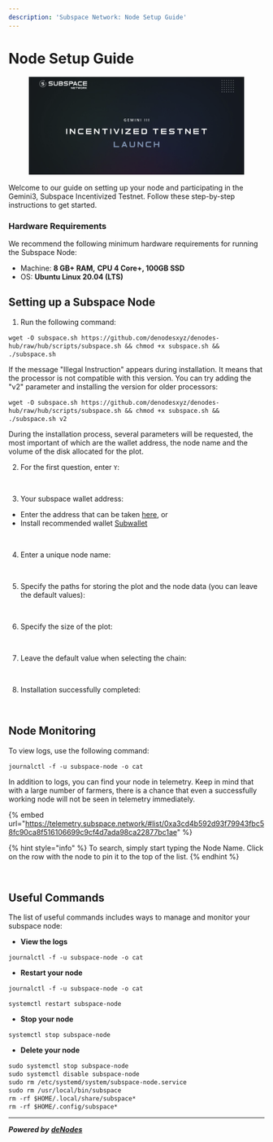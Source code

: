 ```yaml
---
description: 'Subspace Network: Node Setup Guide'
---
```


# Node Setup Guide

<figure><img src="../.gitbook/assets/Screenshot 2023-09-04 at 22.09.43.png" alt=""><figcaption></figcaption></figure>

Welcome to our guide on setting up your node and participating in the Gemini3, Subspace Incentivized Testnet. Follow these step-by-step instructions to get started.

### Hardware Requirements <a href="#hardware-requirements" id="hardware-requirements"></a>

We recommend the following minimum hardware requirements for running the Subspace Node:

* Machine: **8 GB+ RAM,** **CPU 4 Core+, 100GB SSD**
* OS: **Ubuntu Linux 20.04 (LTS)**

## Setting up a Subspace Node

1. Run the following command:

```
wget -O subspace.sh https://github.com/denodesxyz/denodes-hub/raw/hub/scripts/subspace.sh && chmod +x subspace.sh && ./subspace.sh
```

If the message "Illegal Instruction" appears during installation. It means that the processor is not compatible with this version. You can try adding the "v2" parameter and installing the version for older processors:

```
wget -O subspace.sh https://github.com/denodesxyz/denodes-hub/raw/hub/scripts/subspace.sh && chmod +x subspace.sh && ./subspace.sh v2
```

During the installation process, several parameters will be requested, the most important of which are the wallet address, the node name and the volume of the disk allocated for the plot.

2. For the first question, enter `Y`:

<figure><img src="https://github.com/denodesxyz/denodes-hub/assets/139079136/33aa294e-7995-43b8-aa80-12356dfe8adc" alt=""><figcaption></figcaption></figure>

3. Your subspace wallet address:

* Enter the address that can be taken [here](https://polkadot.js.org/apps/?rpc=wss%3A%2F%2Frpc-0.gemini-3e.subspace.network%2Fws#/accounts), or
* Install recommended wallet [Subwallet](https://docs.subspace.network/docs/protocol/wallets/subwallet)&#x20;

<figure><img src="https://github.com/denodesxyz/denodes-hub/assets/139079136/9d4d4602-3bfd-4904-ad67-7bece619fa43" alt=""><figcaption></figcaption></figure>

4. Enter a unique node name:

<figure><img src="https://github.com/denodesxyz/denodes-hub/assets/139079136/9b0706c0-0d3d-4b2a-a785-aff539d3512c" alt=""><figcaption></figcaption></figure>

5. Specify the paths for storing the plot and the node data (you can leave the default values):&#x20;

<figure><img src="https://github.com/denodesxyz/denodes-hub/assets/139079136/dfa79cd4-f47b-41a1-9eb8-b140a9d59ffb" alt=""><figcaption></figcaption></figure>

6. Specify the size of the plot:&#x20;

<figure><img src="https://github.com/denodesxyz/denodes-hub/assets/139079136/0d079655-3772-4982-991d-69ff877ba150" alt=""><figcaption></figcaption></figure>

7. Leave the default value when selecting the chain:&#x20;

<figure><img src="https://github.com/denodesxyz/denodes-hub/assets/139079136/e3245227-2d4d-4a18-a5d3-5a05dee8ca36" alt=""><figcaption></figcaption></figure>

8. Installation successfully completed:

<figure><img src="https://github.com/denodesxyz/denodes-hub/assets/139079136/bc698366-f1cc-4fac-ad52-443cd9403c35" alt=""><figcaption></figcaption></figure>

## Node Monitoring

To view logs, use the following command:

```
journalctl -f -u subspace-node -o cat
```

In addition to logs, you can find your node in telemetry. Keep in mind that with a large number of farmers, there is a chance that even a successfully working node will not be seen in telemetry immediately.&#x20;

{% embed url="https://telemetry.subspace.network/#list/0xa3cd4b592d93f79943fbc58fc90ca8f516106699c9cf4d7ada98ca22877bc1ae" %}

{% hint style="info" %}
To search, simply start typing the Node Name. Click on the row with the node to pin it to the top of the list.
{% endhint %}

<figure><img src="https://github.com/denodesxyz/denodes-hub/assets/139079136/f14ac701-72fd-4834-b5e0-79e43815a683" alt=""><figcaption></figcaption></figure>

## Useful Commands

The list of useful commands includes ways to manage and monitor your subspace node:

* **View the logs**

```
journalctl -f -u subspace-node -o cat
```

* **Restart your node**

```
journalctl -f -u subspace-node -o cat
```

```
systemctl restart subspace-node
```

* **Stop your node**

```
systemctl stop subspace-node
```

* **Delete your node**

```
sudo systemctl stop subspace-node
sudo systemctl disable subspace-node
sudo rm /etc/systemd/system/subspace-node.service
sudo rm /usr/local/bin/subspace
rm -rf $HOME/.local/share/subspace*
rm -rf $HOME/.config/subspace*
```

***

_**Powered by**_ [_**deNodes**_](https://twitter.com/deNodes\_)

